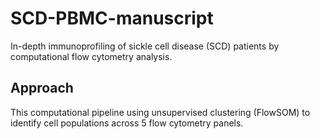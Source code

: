 # SCD-PBMC-manuscript
In-depth immunoprofiling of sickle cell disease (SCD) patients by computational flow cytometry analysis. 

## Approach
This computational pipeline using unsupervised clustering (FlowSOM) to identify cell populations across 5 flow cytometry panels.

